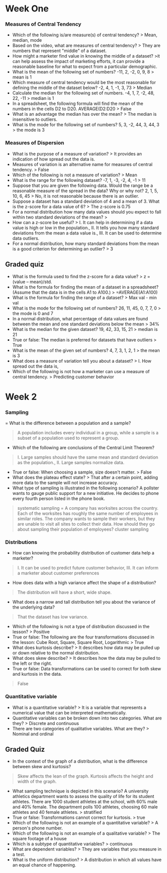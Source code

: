 # Week One
### Measures of Central Tendency
- Which of the following is/are measure(s) of central tendency? > Mean, median, mode
- Based on the video, what are measures of central tendency? > They are numbers that represent "middle" of a dataset.
- How might a marketer find value in knowing the middle of a dataset? >it can help assess the impact of marketing efforts, it can provide a reasonable baseline for what to expect from a particular demographic.
- What is the mean of the following set of numbers? -11, 2, -2, 0, 9, 8 > mean is 1
- Which measure of central tendency would be the most reasonable for defining the middle of the dataset below? -2, 4, 1, -1, 3, 73 > Median
- Calculate the median for the following set of numbers. -4, 1, 7, -2, 48, 22, -11 > median is 1
- In a spreadsheet, the following formula will find the mean of the numbers in the cells D2 to D20. AVERAGE(D2:D20 > False
- What is an advantage the median has over the mean? > The median is insensitive to outliers.
- What is the mode for the following set of numbers? 5, 3, -2, 44, 3, 44, 3 > the mode is 3

### Measures of Dispersion
- What is the purpose of a measure of variation? > It provides an indication of how spread out the data is.
- Measures of variation is an alternative name for measures of central tendency. > False
- Which of the following is not a measure of variation? > Mean
- What is the range for the following dataset? -7, 1, -3, -2, 4, -1 > 11
- Suppose that you are given the following data. Would the range be a reasonable measure of the spread in the data? Why or why not? 
2, 1, 5, 10, 6, 45 > No, it is not reasonable because there is an outlier.
- Suppose a dataset has a standard deviation of 4 and a mean of 3. What is the z-score for a data value of 6? > The z-score is 0.75
- For a normal distribution how many data values should you expect to fall within two standard deviations of the mean? > 
- How can a z-score be useful? > I. It can help in determining if a data value is high or low in the population., II. It tells you how many standard deviations from the mean a data value is., III. It can be used to determine data outliers.
- For a normal distribution, how many standard deviations from the mean is a good criterion for determining an outlier? > 3

## Graded quiz
- What is the formula used to find the z-score for a data value? > z = (value – mean)/std.
- What is the formula for finding the mean of a dataset in a spreadsheet? (Assume that the data is in the cells A1 to A100.) > =AVERAGE(A1:A100)
- What is the formula for finding the range of a dataset? > Max val - min val
- What is the mode for the following set of numbers? 26, 11, 45, 0, 7, 7, 0 > the mode is 0 and 7
- In a normal distribution, what percentage of data values are found between the mean and one standard deviations below the mean > 34%
- What is the median for the given dataset? 19, 42, 33, 15, 21 > median is 21
- True or false: The median is preferred for datasets that have outliers > True
- What is the mean of the given set of numbers? 4, 7, 3, 1, 2, 1 > the mean is 3
- What does a measure of variation tell you about a dataset? > I.  How spread out the data is, 
- Which of the following is not how a marketer can use a measure of central tendency. > Predicting customer behavior

# Week 2

### Sampling
= What is the difference between a population and a sample?
> A population includes every individual in a group, while a sample is a subset of a population used to represent a group.
- Which of the following are conclusions of the Central Limit Theorem?
> I.	Large samples should have the same mean and standard deviation as the population., II.   Large samples normalize data.
- True or false: When choosing a sample, size doesn't matter. > False
- What does the plateau effect state? > That after a certain point, adding more data to the sample will not increase accuracy.
- What type of sampling is illustrated in the following scenario?
A pollster wants to gauge public support for a new initiative. He decides to phone every fourth person listed in the phone book.
> systematic sampling
= A company has worksites across the country. Each of the worksites has roughly the same number of employees in similar roles. The company wants to sample their workers, but they are unable to visit all sites to collect their data. How should they go about sampling their population of employees?
> cluster sampling

### Distributions
- How can knowing the probability distribution of customer data help a marketer?
> I.   It can be used to predict future customer behavior,  III. It can inform a marketer about customer preferences
- How does data with a high variance affect the shape of a distribution?
> The distribution will have a short, wide shape.
- What does a narrow and tall distribution tell you about the variance of the underlying data?
> That the dataset has low variance.
- Which of the following is not a type of distribution discussed in the lesson? > Positive
- True or false: The following are the four transformations discussed in the lesson: Cube Root, Square, Square Root, Logarithmic > True
- What does kurtosis describe? > It describes how data may be pulled up or down relative to the normal distribution.
- What does skew describe? > It describes how the data may be pulled to the left or the right.
- True or false: Data transformations can be used to correct for both skew and kurtosis in the data.
> False

### Quantitative variable
- What is a quantitative variable? > It is a variable that represents a numerical value that can be interpreted mathematically.
- Quantitative variables can be broken down into two categories. What are they? > Discrete and continuous
- There are two categories of qualitative variables. What are they? > Nominal and ordinal


## Graded Quiz
- In the context of the graph of a distribution, what is the difference between skew and kurtosis?
>  Skew affects the lean of the graph. Kurtosis affects the height and width of the graph.
- What sampling technique is depicted in this scenario?
A university athletics department wants to assess the quality of life for its student athletes. There are 1000 student athletes at the school, with 60% male and 40% female. The department polls 100 athletes, choosing 60 male athletes and 40 female athletes. > stratified
- True or false: Transformations cannot correct for kurtosis. > true
- Which of the following is not an example of a quantitative variable? > A person's phone number.
- Which of the following is not an example of a qualitative variable? > The square footage of a house
- Which is a subtype of quantitative variables? > continuous
- What are dependent variables? > They are variables that you measure in a test.
- What is the uniform distribution? > A distribution in which all values have an equal chance of happening.









